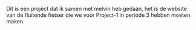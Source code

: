 Dit is een project dat ik samen met melvin heb gedaan, het is de website van de fluitende fietser die we voor Project-1 in periode 3 hebben moeten maken.
